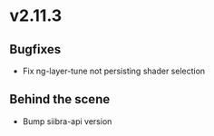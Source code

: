 # v2.11.3

## Bugfixes

- Fix ng-layer-tune not persisting shader selection

## Behind the scene

- Bump siibra-api version